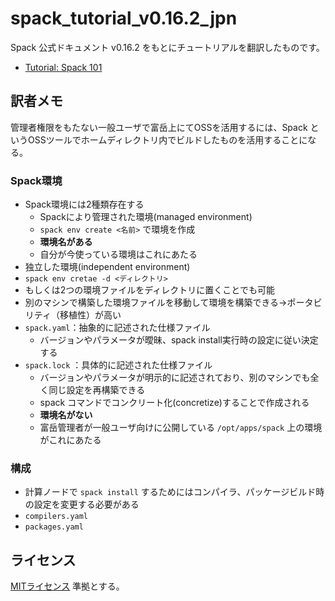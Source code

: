 # spack_tutorial_v0.16.2_jpn

Spack 公式ドキュメント v0.16.2 をもとにチュートリアルを翻訳したものです。

- [Tutorial: Spack 101](tutorial_spack101/00_tutorial.md)

## 訳者メモ

管理者権限をもたない一般ユーザで富岳上にてOSSを活用するには、Spack というOSSツールでホームディレクトリ内でビルドしたものを活用することになる。

### Spack環境

- Spack環境には2種類存在する
  - Spackにより管理された環境(managed environment)
  - `spack env create <名前>` で環境を作成
  - **環境名がある**
  - 自分が今使っている環境はこれにあたる
- 独立した環境(independent environment)
- `spack env cretae -d <ディレクトリ>`
- もしくは2つの環境ファイルをディレクトリに置くことでも可能
- 別のマシンで構築した環境ファイルを移動して環境を構築できる→ポータビリティ（移植性）が高い
- `spack.yaml`：抽象的に記述された仕様ファイル
  - バージョンやパラメータが曖昧、spack install実行時の設定に従い決定する
- `spack.lock` ：具体的に記述された仕様ファイル
  - バージョンやパラメータが明示的に記述されており、別のマシンでも全く同じ設定を再構築できる
  - spack コマンドでコンクリート化(concretize)することで作成される
  - **環境名がない**
  - 富岳管理者が一般ユーザ向けに公開している `/opt/apps/spack` 上の環境がこれにあたる

### 構成

- 計算ノードで `spack install` するためにはコンパイラ、パッケージビルド時の設定を変更する必要がある
- `compilers.yaml`
- `packages.yaml`

## ライセンス

[MITライセンス](./LICENSE) 準拠とする。
